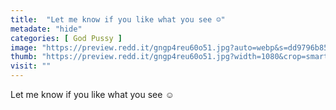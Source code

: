 ```yaml
---
title:  "Let me know if you like what you see ☺️"
metadate: "hide"
categories: [ God Pussy ]
image: "https://preview.redd.it/gngp4reu60o51.jpg?auto=webp&s=dd9796b85288b652a940468ee415b1507d1c6daa"
thumb: "https://preview.redd.it/gngp4reu60o51.jpg?width=1080&crop=smart&auto=webp&s=36878cf8e13a300031b6b20b05a2b83c8b66cc1f"
visit: ""
---
```

Let me know if you like what you see ☺️
